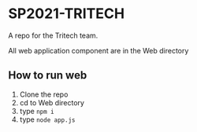 # SP2021-TRITECH
A repo for the Tritech team.

All web application component are in the Web directory

## How to run web
1. Clone the repo
2. cd to Web directory
3. type `npm i`
4. type `node app.js`
